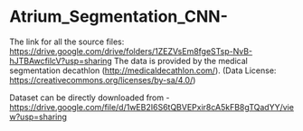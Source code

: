 # Atrium_Segmentation_CNN-

The link for all the source files:
https://drive.google.com/drive/folders/1ZEZVsEm8fgeSTsp-NvB-hJTBAwcfilcV?usp=sharing
The data is provided by the medical segmentation decathlon (http://medicaldecathlon.com/). (Data License: https://creativecommons.org/licenses/by-sa/4.0/)

Dataset can be directly downloaded from - 
https://drive.google.com/file/d/1wEB2I6S6tQBVEPxir8cA5kFB8gTQadYY/view?usp=sharing

